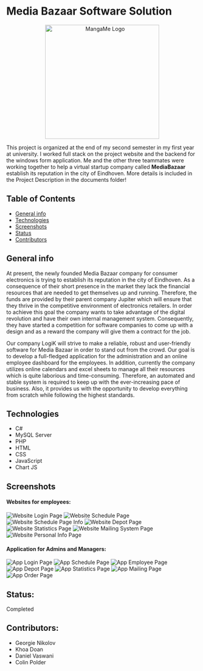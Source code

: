 # Media Bazaar Software Solution
<p align="center">
  <img src="https://github.com/DNT-Khoa/Administration-Project-S2-CB06/blob/master/images/logo.png" width="300" title="MangaMe Logo">
</p>
This project is organized at the end of my second semester in my first year at university. I worked full stack on the project website and the backend for the windows form application. Me and the other three teammates were working together to help a virtual startup company called <strong>MediaBazaar</strong> establish its reputation in the city of Eindhoven. More details is included in the Project Description in the documents folder!

## Table of Contents

* [General info](#general-info)
* [Technologies](#technologies)
* [Screenshots](#screenshots)
* [Status](#status)
* [Contributors](#contributors)

## General info
At present, the newly founded Media Bazaar company for consumer electronics is trying to establish its reputation in the city of Eindhoven. As a consequence of their short presence in the market they lack the financial resources that are needed to get themselves up and running. Therefore, the funds are provided by their parent company Jupiter which will ensure that they thrive in the competitive environment of electronics retailers. In order to achieve this goal the company wants to take advantage of the digital revolution and have their own internal management system. Consequently, they have started a competition for software companies to come up with a design and as a reward the company will give them a contract for the job. 

Our company LogiK will strive to make a reliable, robust and user-friendly software for Media Bazaar in order to stand out from the crowd. Our goal is to develop a full-fledged application for the administration and an online employee dashboard for the employees. In addition, currently the company utilizes online calendars and excel sheets to manage all their resources which is quite laborious and time-consuming. Therefore, an automated and stable system is required to keep up with the ever-increasing pace of business. Also, it provides us with the opportunity to develop everything from scratch while following the highest standards.

## Technologies
- C#
- MySQL Server
- PHP
- HTML 
- CSS
- JavaScript
- Chart JS

## Screenshots


#### Websites for employees:

![Website Login Page](https://github.com/DNT-Khoa/Administration-Project-S2-CB06/blob/master/images/Website%20Login%20Screen.PNG)
![Website Schedule Page](https://github.com/DNT-Khoa/Administration-Project-S2-CB06/blob/master/images/Website%20Schedule%20Page.PNG)
![Website Schedule Page Info](https://github.com/DNT-Khoa/Administration-Project-S2-CB06/blob/master/images/Website%20Schedule%20Page%202.PNG)
![Website Depot Page](https://github.com/DNT-Khoa/Administration-Project-S2-CB06/blob/master/images/Website%20Depot%20Page.PNG)
![Website Statistics Page](https://github.com/DNT-Khoa/Administration-Project-S2-CB06/blob/master/images/Website%20Statistic%20Page.PNG)
![Website Mailing System Page](https://github.com/DNT-Khoa/Administration-Project-S2-CB06/blob/master/images/Website%20Mailing%20Page.PNG)
![Website Personal Info Page](https://github.com/DNT-Khoa/Administration-Project-S2-CB06/blob/master/images/Website%20Personal%20Info.PNG)


#### Application for Admins and Managers:


![App Login Page](https://github.com/DNT-Khoa/Administration-Project-S2-CB06/blob/master/images/App%20Login%20Page.PNG)
![App Schedule Page](https://github.com/DNT-Khoa/Administration-Project-S2-CB06/blob/master/images/App%20Schedule.PNG)
![App Employee Page](https://github.com/DNT-Khoa/Administration-Project-S2-CB06/blob/master/images/App%20Employee.PNG)
![App Depot Page](https://github.com/DNT-Khoa/Administration-Project-S2-CB06/blob/master/images/App%20Depot.PNG)
![App Statistics Page](https://github.com/DNT-Khoa/Administration-Project-S2-CB06/blob/master/images/App%20Statistic.PNG)
![App Mailing Page](https://github.com/DNT-Khoa/Administration-Project-S2-CB06/blob/master/images/App%20Mail.PNG)
![App Order Page](https://github.com/DNT-Khoa/Administration-Project-S2-CB06/blob/master/images/App%20Orders.PNG)


## Status: 
Completed

## Contributors:
- Georgie Nikolov
- Khoa Doan
- Daniel Vaswani
- Colin Polder

